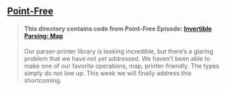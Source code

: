 ## [Point-Free](https://www.pointfree.co)

> #### This directory contains code from Point-Free Episode: [Invertible Parsing: Map](https://www.pointfree.co/episodes/ep182-invertible-parsing-map)
>
> Our parser-printer library is looking incredible, but there’s a glaring problem that we have not yet addressed. We haven’t been able to make one of our favorite operations, map, printer-friendly. The types simply do not line up. This week we will finally address this shortcoming.
